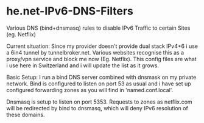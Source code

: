 # he.net-IPv6-DNS-Filters
Various DNS (bind+dnsmasq) rules to disable IPv6 Traffic to certain Sites (eg. Netflix)

Current situation:
Since my provider doesn't provide dual stack IPv4+6 i use a 6in4 tunnel by tunnelbroker.net.
Various websites recognise this as a proxy/vpn service and block me now (Eg. Netflix).
This config files are what i use here in Switzerland and i will update the list as it grows.

Basic Setup:
I run a bind DNS server combined with dnsmask on my private network.
Bind is configured to listen on port 53 as usual and i have set up configured forwarding zones
as you will find in 'named.conf.local'. 

Dnsmasq is setup to listen on port 5353. Requests to zones as netflix.com will be redirected by
bind to dnsmasq, which will deny IPv6 resolution of these domains.

